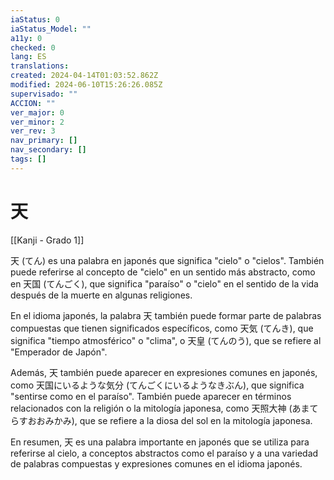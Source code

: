 ```yaml
---
iaStatus: 0
iaStatus_Model: ""
a11y: 0
checked: 0
lang: ES
translations: 
created: 2024-04-14T01:03:52.862Z
modified: 2024-06-10T15:26:26.085Z
supervisado: ""
ACCION: ""
ver_major: 0
ver_minor: 2
ver_rev: 3
nav_primary: []
nav_secondary: []
tags: []
---
```

# 天

[[Kanji - Grado 1]]

天 (てん) es una palabra en japonés que significa "cielo" o "cielos". También puede referirse al concepto de "cielo" en un sentido más abstracto, como en 天国 (てんごく), que significa "paraíso" o "cielo" en el sentido de la vida después de la muerte en algunas religiones.

En el idioma japonés, la palabra 天 también puede formar parte de palabras compuestas que tienen significados específicos, como 天気 (てんき), que significa "tiempo atmosférico" o "clima", o 天皇 (てんのう), que se refiere al "Emperador de Japón".

Además, 天 también puede aparecer en expresiones comunes en japonés, como 天国にいるような気分 (てんごくにいるようなきぶん), que significa "sentirse como en el paraíso". También puede aparecer en términos relacionados con la religión o la mitología japonesa, como 天照大神 (あまてらすおおみかみ), que se refiere a la diosa del sol en la mitología japonesa.

En resumen, 天 es una palabra importante en japonés que se utiliza para referirse al cielo, a conceptos abstractos como el paraíso y a una variedad de palabras compuestas y expresiones comunes en el idioma japonés.
